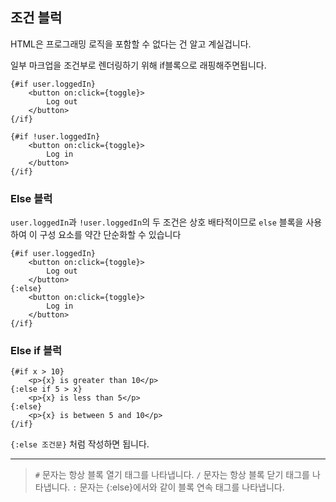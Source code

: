 ## 조건 블럭

HTML은 프로그래밍 로직을 포함할 수 없다는 건 알고 계실겁니다.

일부 마크업을 조건부로 렌더링하기 위해 if블록으로 래핑해주면됩니다.

```svelte
{#if user.loggedIn}
	<button on:click={toggle}>
		Log out
	</button>
{/if}

{#if !user.loggedIn}
	<button on:click={toggle}>
		Log in
	</button>
{/if}
```

### Else 블럭

`user.loggedIn`과 `!user.loggedIn`의 두 조건은 상호 배타적이므로 `else` 블록을 사용하여 이 구성 요소를 약간 단순화할 수 있습니다

```svelte
{#if user.loggedIn}
	<button on:click={toggle}>
		Log out
	</button>
{:else}
	<button on:click={toggle}>
		Log in
	</button>
{/if}
```

### Else if 블럭

```svelte
{#if x > 10}
	<p>{x} is greater than 10</p>
{:else if 5 > x}
	<p>{x} is less than 5</p>
{:else}
	<p>{x} is between 5 and 10</p>
{/if}
```

`{:else 조건문}` 처럼 작성하면 됩니다.

---

> `#` 문자는 항상 블록 열기 태그를 나타냅니다. `/` 문자는 항상 블록 닫기 태그를 나타냅니다. `:` 문자는 {:else}에서와 같이 블록 연속 태그를 나타냅니다.
